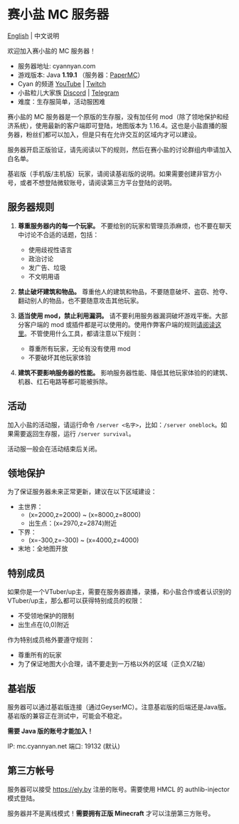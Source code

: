 # 赛小盐 MC 服务器

[English](README.md) | 中文说明

欢迎加入赛小盐的 MC 服务器！

* 服务器地址: cyannyan.com
* 游戏版本: Java **1.19.1** （服务器：[PaperMC](https://papermc.io/)）
* Cyan 的频道 [YouTube](https://cyannyan.com/youtube) | [Twitch](https://cyannyan.com/twitch)
* 小盐粒儿大家族 [Discord](https://cyannyan.com/discord) | [Telegram](https://cyannyan.com/telegram)
* 难度：生存服简单，活动服困难

赛小盐的 MC 服务器是一个原版的生存服，没有加任何 mod（除了领地保护和经济系统），使用最新的客户端即可登陆，地图版本为 1.16.4。这也是小盐直播的服务器，粉丝们都可以加入，但是只有在允许交互的区域内才可以建设。

服务器开启正版验证，请先阅读以下的规则，然后在赛小盐的讨论群组内申请加入白名单。

基岩版（手机版/主机版）玩家，请阅读基岩版的说明。如果需要创建非官方小号，或者不想登陆微软账号，请阅读第三方平台登陆的说明。

## 服务器规则

1. **尊重服务器内的每一个玩家。** 不要给别的玩家和管理员添麻烦，也不要在聊天中讨论不合适的话题，包括：
    * 使用歧视性语言
    * 政治讨论
    * 发广告、垃圾
    * 不文明用语

2. **禁止破坏建筑和物品。** 尊重他人的建筑和物品，不要随意破坏、盗窃、抢夺、翻动别人的物品，也不要随意攻击其他玩家。

3. **适当使用 mod，禁止利用漏洞。** 请不要利用服务器漏洞破坏游戏平衡。大部分客户端的 mod 或插件都是可以使用的。使用作弊客户端的规则[请阅读这里](hacks_cn.md)。不管使用什么工具，都请注意以下规则：
    * 尊重所有玩家，无论有没有使用 mod
    * 不要破坏其他玩家体验

4. **建筑不要影响服务器的性能。** 影响服务器性能、降低其他玩家体验的的建筑、机器、红石电路等都可能被拆除。

## 活动

加入小盐的活动服，请运行命令 `/server <名字>`，比如：`/server oneblock`。如果需要返回生存服，运行 `/server survival`。

活动服一般会在活动结束后关闭。

## 领地保护

为了保证服务器未来正常更新，建议在以下区域建设：

* 主世界：
    * (x=2000,z=2000) ~ (x=8000,z=8000)
    * 出生点：(x=2970,z=2874)附近
* 下界：
    * (x=-300,z=-300) ~ (x=4000,z=4000)
* 末地：全地图开放

## 特别成员

如果你是一个VTuber/up主，需要在服务器直播，录播，和小盐合作或者认识别的VTuber/up主，那么都可以获得特别成员的权限：

* 不受领地保护的限制
* 出生点在(0,0)附近

作为特别成员格外要遵守规则：

* 尊重所有的玩家
* 为了保证地图大小合理，请不要走到一万格以外的区域（正负X/Z轴）

## 基岩版

服务器可以通过基岩版连接（通过GeyserMC）。注意基岩版的后端还是Java版。基岩版的兼容正在测试中，可能会不稳定。

**需要 Java 版的账号才能加入！**

IP: mc.cyannyan.net
端口: 19132 (默认)

## 第三方帐号

服务器可以接受 https://ely.by 注册的账号。需要使用 HMCL 的 authlib-injector 模式登陆。

服务器并不是离线模式！**需要拥有正版 Minecraft** 才可以注册第三方账号。
